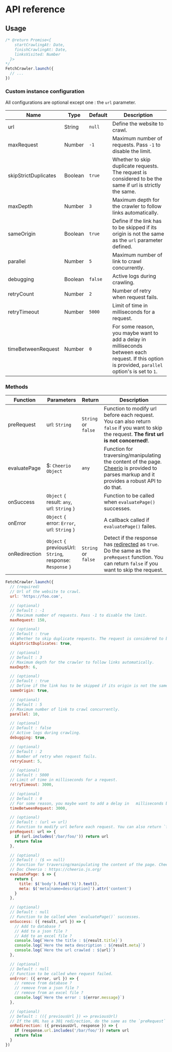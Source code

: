 # API reference

## Usage

```javascript
/* @return Promise<{
    startCrawlingAt: Date,
    finishCrawlingAt: Date,
    linksVisited: Number
  }>
*/
FetchCrawler.launch({
  // ...
})
```

### Custom instance configuration

All configurations are optional except one : the `url` parameter.

| Name | Type | Default | Description |
| ---  | ---  | ---     | ---         |
| url  | String  | `null` | Define the website to crawl. |
| maxRequest  | Number  | `-1` | Maximum number of requests. Pass `-1` to disable the limit. |
| skipStrictDuplicates  | Boolean  | `true` | Whether to skip duplicate requests. The request is considered to be the same if url is strictly the same. |
| maxDepth  | Number  | `3` | Maximum depth for the crawler to follow links automatically. |
| sameOrigin  | Boolean  | `true` | Define if the link has to be skipped if its origin is not the same as the `url` parameter defined. |
| parallel  | Number  | `5` | Maximum number of link to crawl concurrently. |
| debugging  | Boolean  | `false` | Active logs during crawling. |
| retryCount  | Number  | `2` | Number of retry when request fails. |
| retryTimeout  | Number  | `5000` | Limit of time in milliseconds for a request. |
| timeBetweenRequest  | Number  | `0` | For some reason, you maybe want to add a delay in milliseconds between each request. If this option is provided, `parallel` option's is set to `1`. |


### Methods

| Function | Parameters | Return | Description |
| ---      | ---        | ---    | ---     |
| preRequest | url: `String` | `String` or `false` | Function to modify url before each request. You can also return `false` if you want to skip the request. __The first url is not concerned!__. |
| evaluatePage | $: `Cheerio Object` | `any` | Function for traversing/manipulating the content of the page. [Cheerio](https://cheerio.js.org/) is provided to parses markup and it provides a robust API to do that. |
| onSuccess | `Object` `{` result: `any`, url: `String` `}` |  |Function to be called when `evaluatePage()` successes. |
| onError | `Object` `{` error: `Error`, url: `String` `}` |  |A callback called if `evaluatePage()` failes. |
| onRedirection | `Object` `{` previousUrl: `String`, response: `Response` `}`  | `String` or `false` | Detect if the response has [redirected](https://developer.mozilla.org/fr/docs/Web/API/Response/redirected) as `true`. Do the same as the `preRequest` function. You can return `false` if you want to skip the request. |

```javascript
FetchCrawler.launch({
  // (required)
  // Url of the website to crawl.
  url: 'https://foo.com',

  // (optional)
  // Default : -1
  // Maximum number of requests. Pass -1 to disable the limit.
  maxRequest: 150,

  // (optional)
  // Default : true
  // Whether to skip duplicate requests. The request is considered to be the same if url is strictly the same.
  skipStrictDuplicates: true,

  // (optional)
  // Default : 3
  // Maximum depth for the crawler to follow links automatically.
  maxDepth: 6,

  // (optional)
  // Default : true
  // Define if the link has to be skipped if its origin is not the same as the `url` parameter defined.
  sameOrigin: true,

  // (optional)
  // Default : 5
  // Maximum number of link to crawl concurrently.
  parallel: 10,

  // (optional)
  // Default : false
  // Active logs during crawling.
  debugging: true,

  // (optional)
  // Default : 2
  // Number of retry when request fails.
  retryCount: 5,

  // (optional)
  // Default : 5000
  // Limit of time in milliseconds for a request.
  retryTimeout: 3000,

  // (optional)
  // Default : 0
  // For some reason, you maybe want to add a delay in   milliseconds between each request. If this option is provided, `parallel` option's is set to `1`.
  timeBetweenRequest: 3000,

  // (optional)
  // Default : (url => url)
  // Function to modify url before each request. You can also return `false` if you want to skip the request.
  preRequest: url => {
    if (url.includes('/bar/foo/')) return url
    return false
  },

  // (optional)
  // Default : ($ => null)
  // Function for traversing/manipulating the content of the page. Cheerio is provided to parses markup and it provides a robust API to do that.
  // Doc Cheerio : https://cheerio.js.org/
  evaluatePage: $ => {
    return {
      title: $('body').find('h1').text(),
      meta: $('meta[name=description]').attr('content')
    }
  },

  // (optional)
  // Default : null
  // Function to be called when `evaluatePage()` successes.
  onSuccess: ({ result, url }) => {
    // Add to database ?
    // Add to a json file ?
    // Add to an excel file ?
    console.log(`Here the title : ${result.title}`)
    console.log(`Here the meta description : ${result.meta}`)
    console.log(`Here the url crawled : ${url}`)
  },

  // (optional)
  // Default : null
  // Function to be called when request failed.
  onError: ({ error, url }) => {
    // remove from database ?
    // remove from a json file ?
    // remove from an excel file ?
    console.log(`Here the error : ${error.message}`)
  },

  // (optional)
  // Default : (({ previousUrl }) => previousUrl)
  // If the URL has a 301 redirection, do the same as the `preRequest` function. You can return `false` if you want to skip the request.
  onRedirection: ({ previousUrl, response }) => {
    if (response.url.includes('/bar/foo/')) return url
    return false
  }
})
```
